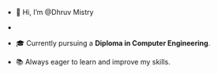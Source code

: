 - 👋 Hi, I’m @Dhruv Mistry

- 
- 🎓 Currently pursuing a **Diploma in Computer Engineering**.
- 📚 Always eager to learn and improve my skills.


<!---
Dhruv-mistry22/Dhruv-mistry22 is a ✨ special ✨ repository because its `README.md` (this file) appears on your GitHub profile.
You can click the Preview link to take a look at your changes.
--->
